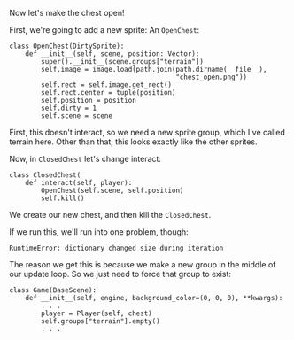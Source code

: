 Now let's make the chest open!

First, we're going to add a new sprite: An `OpenChest`:

    class OpenChest(DirtySprite):
        def __init__(self, scene, position: Vector):
            super().__init__(scene.groups["terrain"])
            self.image = image.load(path.join(path.dirname(__file__),
                                              "chest_open.png"))
            self.rect = self.image.get_rect()
            self.rect.center = tuple(position)
            self.position = position
            self.dirty = 1
            self.scene = scene

First, this doesn't interact, so we need a new sprite group, which
I've called terrain here. Other than that, this looks exactly like the
other sprites.

Now, in `ClosedChest` let's change interact:

    class ClosedChest(
        def interact(self, player):
            OpenChest(self.scene, self.position)
            self.kill()

We create our new chest, and then kill the `ClosedChest`.

If we run this, we'll run into one problem, though:

    RuntimeError: dictionary changed size during iteration

The reason we get this is because we make a new group in the middle of
our update loop. So we just need to force that group to exist:

    class Game(BaseScene):
        def __init__(self, engine, background_color=(0, 0, 0), **kwargs):
            . . .
            player = Player(self, chest)
            self.groups["terrain"].empty()
            . . .

